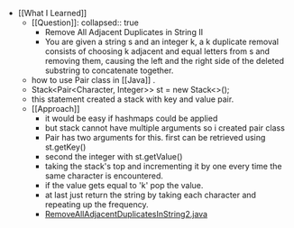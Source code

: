 - [[What I Learned]]
	- [[Question]]:
	  collapsed:: true
		- Remove All Adjacent Duplicates in String II
		- You are given a string s and an integer k, a k duplicate removal consists of choosing k adjacent and equal letters from s and removing them, causing the left and the right side of the deleted substring to concatenate together.
	- how to use Pair class in [[Java]] .
	- Stack<Pair<Character, Integer>> st = new Stack<>();
	- this statement created a stack with key and value pair.
	- [[Approach]]
		- it would be easy if hashmaps could be applied
		- but stack cannot have multiple arguments so i created pair class
		- Pair has two arguments for this. first can be retrieved using st.getKey()
		- second the integer with st.getValue()
		- taking the stack's top and incrementing it by one every time the same character is encountered.
		- if the value gets equal to 'k' pop the value.
		- at last just return the string by taking each character and repeating up the frequency.
		- [RemoveAllAdjacentDuplicatesInString2.java](../assets/RemoveAllAdjacentDuplicatesInString2_1651832115033_0.java)